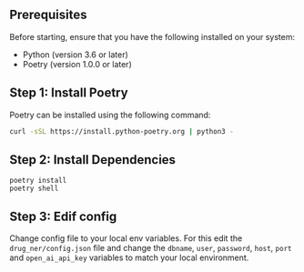 ## Prerequisites

Before starting, ensure that you have the following installed on your system:
- Python (version 3.6 or later)
- Poetry (version 1.0.0 or later)

## Step 1: Install Poetry

Poetry can be installed using the following command:

```sh
curl -sSL https://install.python-poetry.org | python3 -
```

## Step 2: Install Dependencies

```
poetry install
poetry shell
```

## Step 3: Edif config
Change config file to your local env variables. For this edit the `drug_ner/config.json` file and change the `dbname`, `user`, `password`, `host`, `port` and `open_ai_api_key` variables to match your local environment.
